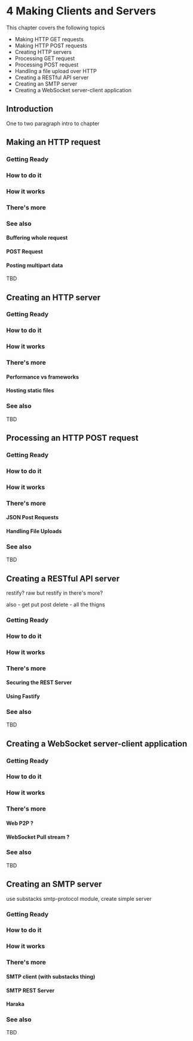 # 4 Making Clients and Servers

This chapter covers the following topics

* Making HTTP GET requests
* Making HTTP POST requests
* Creating HTTP servers
* Processing GET request
* Processing POST request
* Handling a file upload over HTTP
* Creating a RESTful API server
* Creating an SMTP server
* Creating a WebSocket server-client application

## Introduction

One to two paragraph intro to chapter

## Making an HTTP request

### Getting Ready

### How to do it

### How it works

### There's more

### See also

#### Buffering whole request

#### POST Request

#### Posting multipart data


TBD

## Creating an HTTP server

### Getting Ready

### How to do it

### How it works

### There's more

#### Performance vs frameworks

#### Hosting static files


### See also

TBD

## Processing an HTTP POST request

### Getting Ready

### How to do it

### How it works

### There's more

#### JSON Post Requests

#### Handling File Uploads

### See also

TBD

## Creating a RESTful API server

restify? raw but restify in there's more?

also - get put post delete - all the thigns

### Getting Ready

### How to do it

### How it works

### There's more

#### Securing the REST Server

#### Using Fastify

### See also

TBD

## Creating a WebSocket server-client application

### Getting Ready

### How to do it

### How it works

### There's more

#### Web P2P ?

#### WebSocket Pull stream ?

### See also

TBD


## Creating an SMTP server

use substacks smtp-protocol module, create simple server 

### Getting Ready

### How to do it

### How it works

### There's more

#### SMTP client (with substacks thing)

#### SMTP REST Server

#### Haraka



### See also

TBD